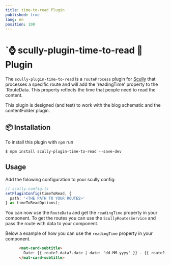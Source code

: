 ```yaml
---
title: time-to-read Plugin
published: true
lang: en
position: 100
---
```


# `⌚ scully-plugin-time-to-read 📖 Plugin

<div class="docs-link_table">
  <a class="repository" href="https://github.com/Jefiozie/nx-jefiozie/tree/master/libs/time-to-read"></a>
</div>


The `scully-plugin-time-to-read` is a `routeProcess` plugin for [Scully](http://scully.io/) that processes a specific route and will add the 'readingTime' property to the `RouteData. This property reflects the time that people need to read the content.

This plugin is designed (and test) to work with the blog schematic and the contentFolder plugin. 

## 📦 Installation

To install this plugin with `npm` run

```
$ npm install scully-plugin-time-to-read --save-dev
```

## Usage

Add the folowing configuration to your scully config: 

```typescript
// scully.config.ts
setPluginConfig(timeToRead, {
  path: '<THE PATH TO YOUR ROUTES>'
} as timeToReadOptions);

```
You can now use the `RouteData` and get the `readingTime` property in your component.
To get the routes you can use the `ScullyRoutesService` and pass the route with data to your component.

Below a example of how you can use the `readingTime` property in your component.

```html
      <mat-card-subtitle>
        Date: {{ route?.data?.date | date: 'dd-MM-yyyy' }} - {{ route?.data?.readingTime | number:'1.0-0'}} min read
      </mat-card-subtitle>
```
